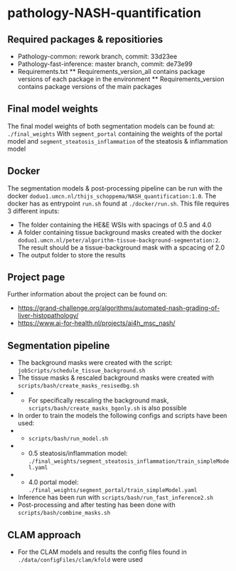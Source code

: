 # pathology-NASH-quantification

## Required packages & repositiories
* Pathology-common: rework branch, commit: 33d23ee
* Pathology-fast-inference: master branch, commit: de73e99
* Requirements.txt
** Requirements_version_all contains package versions of each package in the environment
** Requirements_version contains package versions of the main packages

## Final model weights
The final model weights of both segmentation models can be found at:
`./final_weights`
With `segment_portal` containing the weights of the portal model and `segment_steatosis_inflammation` of the steatosis & inflammation model

## Docker
The segmentation models & post-processing pipeline can be run with the docker `doduo1.umcn.nl/thijs_schoppema/NASH_quantification:1.0`.
The docker has as entrypoint `run.sh` found at `./docker/run.sh`.
This file requires 3 different inputs:
* The folder containing the HE&E WSIs with spacings of 0.5 and 4.0
* A folder containing tissue background masks created with the docker `doduo1.umcn.nl/peter/algorithm-tissue-background-segmentation:2`. The result should be a tissue-background mask with a spcacing of 2.0
* The output folder to store the results

## Project page
Further information about the project can be found on:
* https://grand-challenge.org/algorithms/automated-nash-grading-of-liver-histopathology/
* https://www.ai-for-health.nl/projects/ai4h_msc_nash/

## Segmentation pipeline
* The background masks were created with the script: `jobScripts/schedule_tissue_background.sh`
* The tissue masks & rescaled background masks were created with `scripts/bash/create_masks_resisedbg.sh`
* * For specifically rescaling the background mask, `scripts/bash/create_masks_bgonly.sh` is also possible
* In order to train the models the following configs and scripts have been used:
* * `scripts/bash/run_model.sh`
* * 0.5 steatosis/inflammation model: `./final_weights/segment_steatosis_inflammation/train_simpleModel.yaml`
* * 4.0 portal model: `./final_weights/segment_portal/train_simpleModel.yaml`
* Inference has been run with `scripts/bash/run_fast_inference2.sh`
* Post-processing and after testing has been done with `scripts/bash/combine_masks.sh`

## CLAM approach
* For the CLAM models and results the config files found in `./data/configFiles/clam/kfold` were used